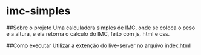 # imc-simples

##Sobre o projeto
Uma calculadora simples de IMC, onde se coloca o peso e a altura, e ela retorna o calculo do IMC, feito com js, html e css.

##Como executar
Utilizar a extenção do live-server no arquivo index.html

